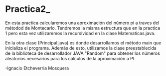 # Practica2_

En esta practica calcularemos una aproximación del número pi a traves del
métodod de Montecarlo. Tendremos la misma estructura que en la practica 1
pero esta vez utilizaremos la recursividad en la clase Matematicas.java. 

En la otra clase (Principal.java) es donde desarrollamos el método main 
que inicializa el programa. Además de esto, utilizamos la clase preestablecida
de la biblioteca de desarrollador JAVA "Random" para obtener los números 
aleatorios necesarios para los cálculos de la aproximación a PI. 

-Ignacio Etcheverria Mosquera
